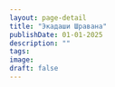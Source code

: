 ```yaml
---
layout: page-detail
title: "Экадаши Шравана"
publishDate: 01-01-2025
description: ""
tags:
image:
draft: false
---
```


  
  
